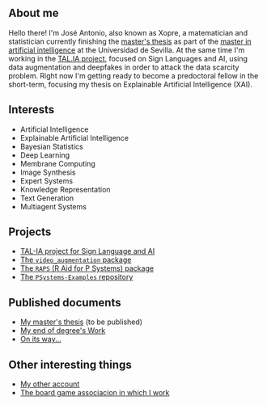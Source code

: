 ## About me
Hello there! I'm José Antonio, also known as Xopre, a matematician and statistician currently finishing the [master's thesis](https://xopre.github.io/RAPS/) as part of the [master in artificial intelligence](http://www.cs.us.es/blogs/mulcia/) at the Universidad de Sevilla. At the same time I'm working in the [TAL.IA project](https://github.com/TAL-IA), focused on Sign Languages and AI, using data augmentation and deepfakes in order to attack the data scarcity problem. Right now I'm getting ready to become a predoctoral fellow in the short-term, focusing my thesis on Explainable Artificial Intelligence (XAI).

## Interests

* Artificial Intelligence
* Explainable Artificial Intelligence
* Bayesian Statistics
* Deep Learning
* Membrane Computing
* Image Synthesis
* Expert Systems
* Knowledge Representation
* Text Generation
* Multiagent Systems

## Projects

* [TAL-IA project for Sign Language and AI](https://github.com/TAL-IA)
* [The `video_augmentation` package](https://rodgal-2020.github.io/video_augmentation/)
* [The `RAPS` (R Aid for P Systems) package](https://xopre.github.io/RAPS/)
* [The `PSystems-Examples` repository](https://github.com/Xopre/psystems-examples)

## Published documents

* [My master's thesis](https://xopre.github.io/RAPS/) (to be published)
* [My end of degree's Work](https://scholar.google.es/citations?view_op=view_citation&hl=es&user=0-2C5HEAAAAJ&citation_for_view=0-2C5HEAAAAJ:u5HHmVD_uO8C)
* [On its way...](https://github.com/TAL-IA)

## Other interesting things

* [My other account](https://github.com/Xopre)
* [The board game associacion in which I work](https://dadoplateado.wordpress.com/)

